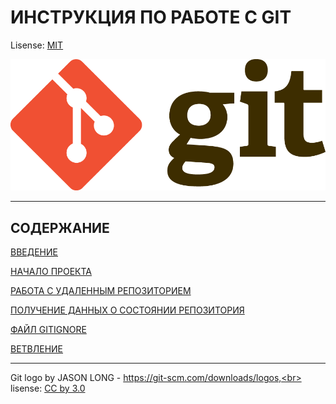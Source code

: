 # ИНСТРУКЦИЯ ПО РАБОТЕ С GIT

Lisense: [MIT](lisence.md)

![GIT-logo](./assets/Git-Logo-2Color.png)

___
## СОДЕРЖАНИЕ

[ВВЕДЕНИЕ](introdac.md)

[НАЧАЛО ПРОЕКТА](begin.md)

[РАБОТА С УДАЛЕННЫМ РЕПОЗИТОРИЕМ](work_rep.md)


[ПОЛУЧЕНИЕ ДАННЫХ О СОСТОЯНИИ РЕПОЗИТОРИЯ](cond_rep.md)


[ФАЙЛ GITIGNORE](gitignore.md)


[ВЕТВЛЕНИЕ](branch_make.md)




------
Git logo by JASON LONG - https://git-scm.com/downloads/logos,<br>
lisense: [CC by 3.0](https://creativecommons.org/licenses/by/3.0/)
